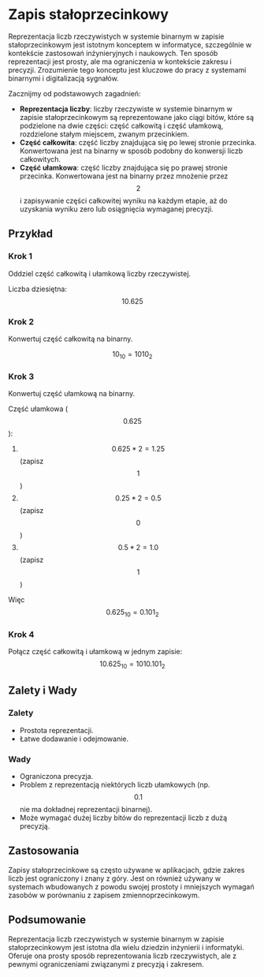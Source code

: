 # Zapis stałoprzecinkowy

Reprezentacja liczb rzeczywistych w systemie binarnym w zapisie stałoprzecinkowym jest istotnym konceptem w informatyce, szczególnie w kontekście zastosowań inżynieryjnych i naukowych. Ten sposób reprezentacji jest prosty, ale ma ograniczenia w kontekście zakresu i precyzji. Zrozumienie tego konceptu jest kluczowe do pracy z systemami binarnymi i digitalizacją sygnałów.

Zacznijmy od podstawowych zagadnień:

- **Reprezentacja liczby**: liczby rzeczywiste w systemie binarnym w zapisie stałoprzecinkowym są reprezentowane jako ciągi bitów, które są podzielone na dwie części: część całkowitą i część ułamkową, rozdzielone stałym miejscem, zwanym przecinkiem.
- **Część całkowita**: część liczby znajdująca się po lewej stronie przecinka. Konwertowana jest na binarny w sposób podobny do konwersji liczb całkowitych.
- **Część ułamkowa**: część liczby znajdująca się po prawej stronie przecinka. Konwertowana jest na binarny przez mnożenie przez $$2$$ i zapisywanie części całkowitej wyniku na każdym etapie, aż do uzyskania wyniku zero lub osiągnięcia wymaganej precyzji.

## Przykład

### Krok 1

Oddziel część całkowitą i ułamkową liczby rzeczywistej.

Liczba dziesiętna: $$10.625$$

### Krok 2

Konwertuj część całkowitą na binarny.

$$10_{10}=1010_2$$

### Krok 3 

Konwertuj część ułamkową na binarny.

Część ułamkowa ($$0.625$$):

1. $$0.625 * 2 = 1.25$$ (zapisz $$1$$)
2. $$0.25 * 2 = 0.5$$ (zapisz $$0$$)
3. $$0.5 * 2 = 1.0$$ (zapisz $$1$$)

Więc $$0.625_{10}=0.101_2$$

### Krok 4

Połącz część całkowitą i ułamkową w jednym zapisie: $$10.625_{10}=1010.101_2$$

## Zalety i Wady

### Zalety

- Prostota reprezentacji.
- Łatwe dodawanie i odejmowanie.

### Wady

- Ograniczona precyzja.
- Problem z reprezentacją niektórych liczb ułamkowych (np. $$0.1$$ nie ma dokładnej reprezentacji binarnej).
- Może wymagać dużej liczby bitów do reprezentacji liczb z dużą precyzją.

## Zastosowania

Zapisy stałoprzecinkowe są często używane w aplikacjach, gdzie zakres liczb jest ograniczony i znany z góry. Jest on również używany w systemach wbudowanych z powodu swojej prostoty i mniejszych wymagań zasobów w porównaniu z zapisem zmiennoprzecinkowym.

## Podsumowanie

Reprezentacja liczb rzeczywistych w systemie binarnym w zapisie stałoprzecinkowym jest istotna dla wielu dziedzin inżynierii i informatyki. Oferuje ona prosty sposób reprezentowania liczb rzeczywistych, ale z pewnymi ograniczeniami związanymi z precyzją i zakresem.